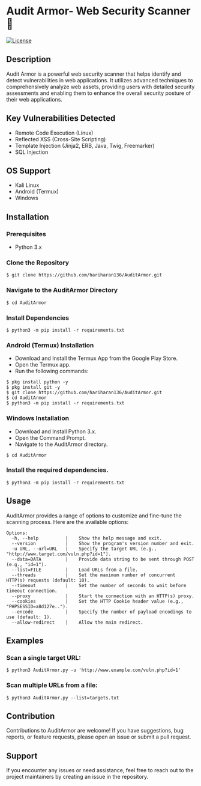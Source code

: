 # Audit Armor- Web Security Scanner 🔎

[![License](https://img.shields.io/badge/license-MIT-blue.svg)](https://github.com/Malwareman007/AuditArmor/blob/main/LICENSE)

## Description

Audit Armor is a powerful web security scanner that helps identify and detect vulnerabilities in web applications. It utilizes advanced techniques to comprehensively analyze web assets, providing users with detailed security assessments and enabling them to enhance the overall security posture of their web applications.




## Key Vulnerabilities Detected

- Remote Code Execution (Linux)
- Reflected XSS (Cross-Site Scripting)
- Template Injection (Jinja2, ERB, Java, Twig, Freemarker)
- SQL Injection

## OS Support

- Kali Linux
- Android (Termux)
- Windows

## Installation

### Prerequisites

- Python 3.x

### Clone the Repository

```shell
$ git clone https://github.com/hariharan136/AuditArmor.git
```
### Navigate to the AuditArmor Directory
```shell
$ cd AuditArmor
```
### Install Dependencies
```shell
$ python3 -m pip install -r requirements.txt
```
### Android (Termux) Installation
* Download and Install the Termux App from the Google Play Store.
* Open the Termux app.
* Run the following commands:
```shell
$ pkg install python -y
$ pkg install git -y
$ git clone https://github.com/hariharan136/AuditArmor.git
$ cd AuditArmor
$ python3 -m pip install -r requirements.txt
```
### Windows Installation
* Download and Install Python 3.x.
* Open the Command Prompt.
* Navigate to the AuditArmor directory.
```shell
$ cd AuditArmor
```
### Install the required dependencies.
```shell
$ python3 -m pip install -r requirements.txt
```
## Usage
AuditArmor provides a range of options to customize and fine-tune the scanning process. Here are the available options:
```shell
Options:
  -h, --help          |    Show the help message and exit.
  --version           |    Show the program's version number and exit.
  -u URL, --url=URL   |    Specify the target URL (e.g., "http://www.target.com/vuln.php?id=1").
  --data=DATA         |    Provide data string to be sent through POST (e.g., "id=1").
  --list=FILE         |    Load URLs from a file.
  --threads           |    Set the maximum number of concurrent HTTP(s) requests (default: 10).
  --timeout           |    Set the number of seconds to wait before timeout connection.
  --proxy             |    Start the connection with an HTTP(s) proxy.
  --cookies           |    Set the HTTP Cookie header value (e.g., "PHPSESSID=a8d127e..").
  --encode            |    Specify the number of payload encodings to use (default: 1).
  --allow-redirect    |    Allow the main redirect.
  ```

## Examples
### Scan a single target URL:

```shell
$ python3 AuditArmor.py -u 'http://www.example.com/vuln.php?id=1'
```



### Scan multiple URLs from a file:
```shell
$ python3 AuditArmor.py --list=targets.txt
```
## Contribution
Contributions to AuditArmor are welcome! If you have suggestions, bug reports, or feature requests, please open an issue or submit a pull request.

## Support
If you encounter any issues or need assistance, feel free to reach out to the project maintainers by creating an issue in the repository.
